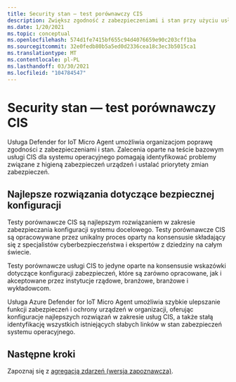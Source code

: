 ```yaml
---
title: Security stan — test porównawczy CIS
description: Zwiększ zgodność z zabezpieczeniami i stan przy użyciu usługi Defender dla programu IoT Micro Agent.
ms.date: 1/20/2021
ms.topic: conceptual
ms.openlocfilehash: 574d1fe7415bf655c94d4076659e90c203cff1ba
ms.sourcegitcommit: 32e0fedb80b5a5ed0d2336cea18c3ec3b5015ca1
ms.translationtype: MT
ms.contentlocale: pl-PL
ms.lasthandoff: 03/30/2021
ms.locfileid: "104784547"
---
```

# <a name="security-posture--cis-benchmark"></a>Security stan — test porównawczy CIS 

Usługa Defender for IoT Micro Agent umożliwia organizacjom poprawę zgodności z zabezpieczeniami i stan. Zalecenia oparte na teście bazowym usługi CIS dla systemu operacyjnego pomagają identyfikować problemy związane z higieną zabezpieczeń urządzeń i ustalać priorytety zmian zabezpieczeń.  

## <a name="best-practices-for-secure-configuration"></a>Najlepsze rozwiązania dotyczące bezpiecznej konfiguracji

Testy porównawcze CIS są najlepszym rozwiązaniem w zakresie zabezpieczania konfiguracji systemu docelowego. Testy porównawcze CIS są opracowywane przez unikalny proces oparty na konsensusie składający się z specjalistów cyberbezpieczeństwa i ekspertów z dziedziny na całym świecie. 

Testy porównawcze usługi CIS to jedyne oparte na konsensusie wskazówki dotyczące konfiguracji zabezpieczeń, które są zarówno opracowane, jak i akceptowane przez instytucje rządowe, branżowe, branżowe i wykładowcom.

Usługa Azure Defender for IoT Micro Agent umożliwia szybkie ulepszanie funkcji zabezpieczeń i ochrony urządzeń w organizacji, oferując konfiguracje najlepszych rozwiązań w zakresie usług CIS, a także stałą identyfikację wszystkich istniejących słabych linków w stan zabezpieczeń systemu operacyjnego.

## <a name="next-steps"></a>Następne kroki 

Zapoznaj się z [agregacją zdarzeń (wersja zapoznawcza)](concept-event-aggregation.md).
